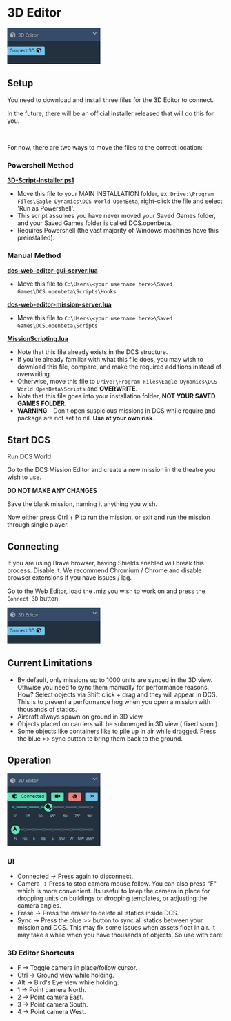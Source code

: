 # 3D Editor

![3deditor-panel](./images/3deditor-panel.png)

## Setup

You need to download and install three files for the 3D Editor to connect.

In the future, there will be an official installer released that will do this for you.

&nbsp;

For now, there are two ways to move the files to the correct location:

### Powershell Method

<a href="../scripts/3D-Script-Installer.ps1" download><b>3D-Script-Installer.ps1</b></a>

  - Move this file to your MAIN INSTALLATION folder, ex: `Drive:\Program Files\Eagle Dynamics\DCS World OpenBeta`, right-click the file and select 'Run as Powershell'.
  - This script assumes you have never moved your Saved Games folder, and your Saved Games folder is called DCS.openbeta.
  - Requires Powershell (the vast majority of Windows machines have this preinstalled).

### Manual Method

<a href="../scripts/dcs-web-editor-gui-server.lua" download><b>dcs-web-editor-gui-server.lua</b></a>

  - Move this file to `C:\Users\<your username here>\Saved Games\DCS.openbeta\Scripts\Hooks`


<a href="../scripts/dcs-web-editor-mission-server.lua" download><b>dcs-web-editor-mission-server.lua</b></a>

  - Move this file to `C:\Users\<your username here>\Saved Games\DCS.openbeta\Scripts`


<a href="../scripts/MissionScripting.lua" download><b>MissionScripting.lua</b></a>

  - Note that this file already exists in the DCS structure.
  - If you're already familiar with what this file does, you may wish to download this file, compare, and make the required additions instead of overwriting.
  - Otherwise, move this file to `Drive:\Program Files\Eagle Dynamics\DCS World OpenBeta\Scripts` and **OVERWRITE**.
  - Note that this file goes into your installation folder, **NOT YOUR SAVED GAMES FOLDER**.
  - **WARNING** - Don't open suspicious missions in DCS while require and package are not set to nil. **Use at your own risk**.



## Start DCS

Run DCS World.

Go to the DCS Mission Editor and create a new mission in the theatre you wish to use.

**DO NOT MAKE ANY CHANGES**

Save the blank mission, naming it anything you wish.

Now either press Ctrl + P to run the mission, or exit and run the mission through single player.


## Connecting

If you are using Brave browser, having Shields enabled will break this process. Disable it.
We recommend Chromium / Chrome and disable browser extensions if you have issues / lag.

Go to the Web Editor, load the .miz you wish to work on and press the `Connect 3D` button.

![3deditor-panel](./images/3deditor-panel.png)

## Current Limitations

 - By default, only missions up to 1000 units are synced in the 3D view. Othwise you need to sync them manually for performance reasons. How? Select objects via Shift click + drag and they will appear in DCS. This is to prevent a performance hog when you open a mission with thousands of statics.
 - Aircraft always spawn on ground in 3D view.
 - Objects placed on carriers will be submerged in 3D view ( fixed soon ).
 - Some objects like containers like to pile up in air while dragged. Press the blue >> sync button to bring them back to the ground.

## Operation

![3deditor-operation](./images/3deditor-operation.png)

### UI

 - Connected -> Press again to disconnect.
 - Camera -> Press to stop camera mouse follow. You can also press "F" which is more convenient. Its useful to keep the camera in place for dropping units on buildings or dropping templates, or adjusting the camera angles.
 - Erase -> Press the eraser to delete all statics inside DCS.
 - Sync -> Press the blue >> button to sync all statics between your mission and DCS. This may fix some issues when assets float in air. It may take a while when you have thousands of objects. So use with care!

### 3D Editor Shortcuts

- F -> Toggle camera in place/follow cursor.
- Ctrl -> Ground view while holding.
- Alt -> Bird's Eye view while holding.
- 1 -> Point camera North.
- 2 -> Point camera East.
- 3 -> Point camera South.
- 4 -> Point camera West.

